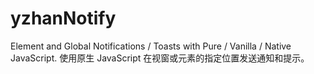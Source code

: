 # yzhanNotify
Element and Global Notifications / Toasts with Pure / Vanilla / Native JavaScript. 使用原生 JavaScript 在视窗或元素的指定位置发送通知和提示。
